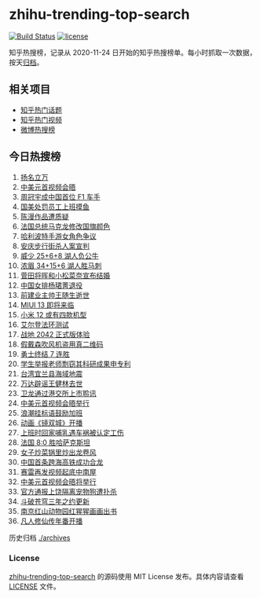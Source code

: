 # zhihu-trending-top-search

[![Build Status](https://github.com/justjavac/zhihu-trending-top-search/workflows/ci/badge.svg?branch=main)](https://github.com/justjavac/zhihu-trending-top-search/actions)
[![license](https://img.shields.io/github/license/justjavac/zhihu-trending-top-search)](https://github.com/justjavac/zhihu-trending-top-search/blob/main/LICENSE)

知乎热搜榜，记录从 2020-11-24 日开始的知乎热搜榜单。每小时抓取一次数据，按天[归档](./archives)。

## 相关项目

- [知乎热门话题](https://github.com/justjavac/zhihu-trending-hot-questions)
- [知乎热门视频](https://github.com/justjavac/zhihu-trending-hot-video)
- [微博热搜榜](https://github.com/justjavac/weibo-trending-hot-search)

## 今日热搜榜

<!-- BEGIN -->
<!-- 最后更新时间 Tue Nov 16 2021 21:20:02 GMT+0800 (China Standard Time) -->

1. [扬名立万](https://www.zhihu.com/search?q=扬名立万)
1. [中美元首视频会晤](https://www.zhihu.com/search?q=中美会晤)
1. [周冠宇成中国首位 F1 车手](https://www.zhihu.com/search?q=周冠宇)
1. [国美处罚员工上班摸鱼](https://www.zhihu.com/search?q=国美)
1. [陈漫作品遭质疑](https://www.zhihu.com/search?q=陈漫)
1. [法国总统马克龙修改国旗颜色](https://www.zhihu.com/search?q=马克龙)
1. [哈利波特手游女角色争议](https://www.zhihu.com/search?q=哈利波特魔法觉醒)
1. [安庆步行街杀人案宣判](https://www.zhihu.com/search?q=安庆步行街杀人案)
1. [威少 25+6+8 湖人负公牛](https://www.zhihu.com/search?q=湖人)
1. [浓眉 34+15+6 湖人胜马刺](https://www.zhihu.com/search?q=湖人)
1. [菅田将晖和小松菜奈宣布结婚](https://www.zhihu.com/search?q=菅田将晖)
1. [中国女排杨珺菁退役](https://www.zhihu.com/search?q=杨珺菁)
1. [前建业主帅王随生逝世](https://www.zhihu.com/search?q=王随生)
1. [MIUI 13 即将来临](https://www.zhihu.com/search?q=MIUI13)
1. [小米 12 或有四款机型](https://www.zhihu.com/search?q=小米12)
1. [艾尔登法环测试](https://www.zhihu.com/search?q=艾尔登法环)
1. [战地 2042 正式版体验](https://www.zhihu.com/search?q=战地2042)
1. [假戴森吹风机盗用真二维码](https://www.zhihu.com/search?q=假戴森吹风机)
1. [勇士终结 7 连胜](https://www.zhihu.com/search?q=勇士)
1. [学生举报老师剽窃其科研成果申专利](https://www.zhihu.com/search?q=老师剽窃学生科研成果)
1. [台湾宜兰县海域地震](https://www.zhihu.com/search?q=台湾宜兰县地震)
1. [万达辟谣王健林去世](https://www.zhihu.com/search?q=王健林去世)
1. [卫龙通过港交所上市聆讯](https://www.zhihu.com/search?q=卫龙)
1. [中美元首视频会晤举行](https://www.zhihu.com/search?q=中美会晤)
1. [浪潮挂标语鼓励加班](https://www.zhihu.com/search?q=浪潮集团)
1. [动画《镜双城》开播](https://www.zhihu.com/search?q=镜双城)
1. [上班时回家哺乳遇车祸被认定工伤](https://www.zhihu.com/search?q=工伤认定)
1. [法国 8:0 胜哈萨克斯坦](https://www.zhihu.com/search?q=法国进军世界杯)
1. [女子炒菜锅里炒出龙卷风](https://www.zhihu.com/search?q=炒菜锅里炒出龙卷风)
1. [中国首条跨海高铁成功合龙](https://www.zhihu.com/search?q=跨海高铁)
1. [赛雷再发视频起底中南屋](https://www.zhihu.com/search?q=中南屋)
1. [中美元首视频会晤将举行](https://www.zhihu.com/search?q=中美会晤)
1. [官方通报上饶隔离宠物狗遭扑杀](https://www.zhihu.com/search?q=隔离宠物狗遭扑杀)
1. [斗破苍穹三年之约更新](https://www.zhihu.com/search?q=斗破苍穹三年之约)
1. [南京红山动物园红猩猩画画出书](https://www.zhihu.com/search?q=红猩猩画画出书)
1. [凡人修仙传年番开播](https://www.zhihu.com/search?q=凡人修仙传)

<!-- END -->

历史归档 [./archives](./archives)

### License

[zhihu-trending-top-search](https://github.com/justjavac/zhihu-trending-top-search)
的源码使用 MIT License 发布。具体内容请查看 [LICENSE](./LICENSE) 文件。
